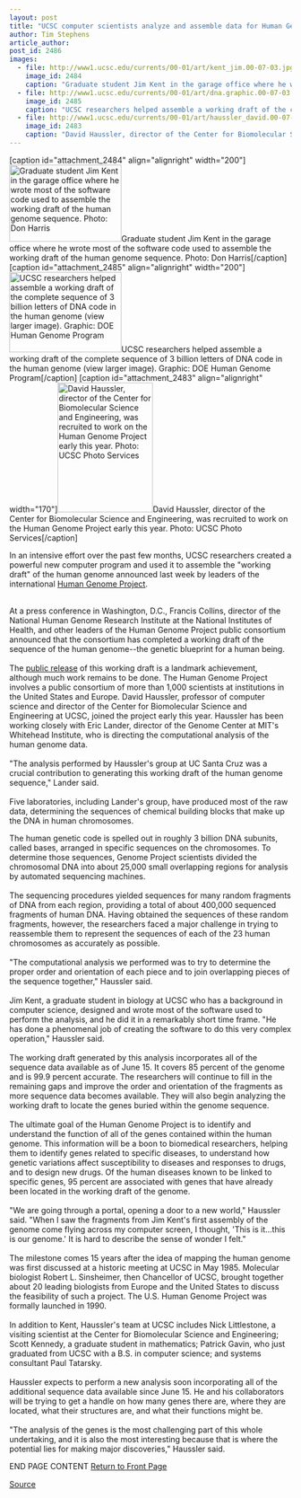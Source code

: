 ```yaml
---
layout: post
title: "UCSC computer scientists analyze and assemble data for Human Genome Project"
author: Tim Stephens
article_author: 
post_id: 2486
images:
  - file: http://www1.ucsc.edu/currents/00-01/art/kent_jim.00-07-03.jpg
    image_id: 2484
    caption: "Graduate student Jim Kent in the garage office where he wrote most of the software code used to assemble the working draft of the human genome sequence. Photo: Don Harris"
  - file: http://www1.ucsc.edu/currents/00-01/art/dna.graphic.00-07-03.jpg
    image_id: 2485
    caption: "UCSC researchers helped assemble a working draft of the complete sequence of 3 billion letters of DNA code in the human genome (view larger image). Graphic: DOE Human Genome Program"
  - file: http://www1.ucsc.edu/currents/00-01/art/haussler_david.00-07-03.jpg
    image_id: 2483
    caption: "David Haussler, director of the Center for Biomolecular Science and Engineering, was recruited to work on the Human Genome Project early this year. Photo: UCSC Photo Services"
---
```


[caption id="attachment_2484" align="alignright" width="200"]<a href="http://dev-ucsc-news.pantheonsite.io/wp-content/uploads/2000/07/kent_jim.00-07-03.jpg"><img class="size-full wp-image-2484" src="http://dev-ucsc-news.pantheonsite.io/wp-content/uploads/2000/07/kent_jim.00-07-03.jpg" alt="Graduate student Jim Kent in the garage office where he wrote most of the software code used to assemble the working draft of the human genome sequence. Photo: Don Harris" width="200" height="137" /></a>Graduate student Jim Kent in the garage office where he wrote most of the software code used to assemble the working draft of the human genome sequence. Photo: Don Harris[/caption]
[caption id="attachment_2485" align="alignright" width="200"]<a href="http://dev-ucsc-news.pantheonsite.io/wp-content/uploads/2000/07/dna.graphic.00-07-03.jpg"><img class="size-full wp-image-2485" src="http://dev-ucsc-news.pantheonsite.io/wp-content/uploads/2000/07/dna.graphic.00-07-03.jpg" alt="UCSC researchers helped assemble a working draft of the complete sequence of 3 billion letters of DNA code in the human genome (view larger image). Graphic: DOE Human Genome Program" width="200" height="143" /></a>UCSC researchers helped assemble a working draft of the complete sequence of 3 billion letters of DNA code in the human genome (view larger image). Graphic: DOE Human Genome Program[/caption]
[caption id="attachment_2483" align="alignright" width="170"]<a href="http://dev-ucsc-news.pantheonsite.io/wp-content/uploads/2000/07/haussler_david.00-07-03.jpg"><img class="size-full wp-image-2483" src="http://dev-ucsc-news.pantheonsite.io/wp-content/uploads/2000/07/haussler_david.00-07-03.jpg" alt="David Haussler, director of the Center for Biomolecular Science and Engineering, was recruited to work on the Human Genome Project early this year. Photo: UCSC Photo Services" width="170" height="231" /></a>David Haussler, director of the Center for Biomolecular Science and Engineering, was recruited to work on the Human Genome Project early this year. Photo: UCSC Photo Services[/caption]
<p>
  In an intensive effort over the past few months, UCSC researchers created a powerful new computer program and used it to assemble the "working draft" of the human genome announced last week by leaders of the international <a href="http://www.ornl.gov/TechResources/Human_Genome/">Human Genome Project</a>.
</p><br>
At a press conference in Washington, D.C., Francis Collins, director of the National Human Genome Research Institute at the National Institutes of Health, and other leaders of the Human Genome Project public consortium announced that the consortium has completed a working draft of the sequence of the human genome--the genetic blueprint for a human being.<br>
<br>
The <a href="dna.html">public release</a> of this working draft is a landmark achievement, although much work remains to be done. The Human Genome Project involves a public consortium of more than 1,000 scientists at institutions in the United States and Europe. David Haussler, professor of computer science and director of the Center for Biomolecular Science and Engineering at UCSC, joined the project early this year. Haussler has been working closely with Eric Lander, director of the Genome Center at MIT's Whitehead Institute, who is directing the computational analysis of the human genome data.<br>
<br>
"The analysis performed by Haussler's group at UC Santa Cruz was a crucial contribution to generating this working draft of the human genome sequence," Lander said.<br>
<br>
Five laboratories, including Lander's group, have produced most of the raw data, determining the sequences of chemical building blocks that make up the DNA in human chromosomes.
<p>
  The human genetic code is spelled out in roughly 3 billion DNA subunits, called bases, arranged in specific sequences on the chromosomes. To determine those sequences, Genome Project scientists divided the chromosomal DNA into about 25,000 small overlapping regions for analysis by automated sequencing machines.<br>
  <br>
  The sequencing procedures yielded sequences for many random fragments of DNA from each region, providing a total of about 400,000 sequenced fragments of human DNA. Having obtained the sequences of these random fragments, however, the researchers faced a major challenge in trying to reassemble them to represent the sequences of each of the 23 human chromosomes as accurately as possible.<br>
  <br>
  "The computational analysis we performed was to try to determine the proper order and orientation of each piece and to join overlapping pieces of the sequence together," Haussler said.<br>
  <br>
  Jim Kent, a graduate student in biology at UCSC who has a background in computer science, designed and wrote most of the software used to perform the analysis, and he did it in a remarkably short time frame. "He has done a phenomenal job of creating the software to do this very complex operation," Haussler said.<br>
  <br>
  The working draft generated by this analysis incorporates all of the sequence data available as of June 15. It covers 85 percent of the genome and is 99.9 percent accurate. The researchers will continue to fill in the remaining gaps and improve the order and orientation of the fragments as more sequence data becomes available. They will also begin analyzing the working draft to locate the genes buried within the genome sequence.<br>
  <br>
  The ultimate goal of the Human Genome Project is to identify and understand the function of all of the genes contained within the human genome. This information will be a boon to biomedical researchers, helping them to identify genes related to specific diseases, to understand how genetic variations affect susceptibility to diseases and responses to drugs, and to design new drugs. Of the human diseases known to be linked to specific genes, 95 percent are associated with genes that have already been located in the working draft of the genome.<br>
  <br>
  "We are going through a portal, opening a door to a new world," Haussler said. "When I saw the fragments from Jim Kent's first assembly of the genome come flying across my computer screen, I thought, 'This is it...this is our genome.' It is hard to describe the sense of wonder I felt."<br>
  <br>
  The milestone comes 15 years after the idea of mapping the human genome was first discussed at a historic meeting at UCSC in May 1985. Molecular biologist Robert L. Sinsheimer, then Chancellor of UCSC, brought together about 20 leading biologists from Europe and the United States to discuss the feasibility of such a project. The U.S. Human Genome Project was formally launched in 1990.<br>
  <br>
  In addition to Kent, Haussler's team at UCSC includes Nick Littlestone, a visiting scientist at the Center for Biomolecular Science and Engineering; Scott Kennedy, a graduate student in mathematics; Patrick Gavin, who just graduated from UCSC with a B.S. in computer science; and systems consultant Paul Tatarsky.<br>
  <br>
  Haussler expects to perform a new analysis soon incorporating all of the additional sequence data available since June 15. He and his collaborators will be trying to get a handle on how many genes there are, where they are located, what their structures are, and what their functions might be.<br>
  <br>
  "The analysis of the genes is the most challenging part of this whole undertaking, and it is also the most interesting because that is where the potential lies for making major discoveries," Haussler said.
</p>
<p>
  END PAGE CONTENT <a href="../../index.html">Return to Front Page</a> <img align="bottom" alt=" " border="0" height="1" src="../../images/trans.gif" width="385">
</p>
<p><a href="http://www1.ucsc.edu/currents/00-01/07-03/haussler.html" title="Permalink to haussler">Source</a></p>
